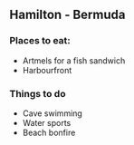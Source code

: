 ## Hamilton - Bermuda

### Places to eat:
- Artmels for a fish sandwich
- Harbourfront

### Things to do
- Cave swimming
- Water sports
- Beach bonfire
